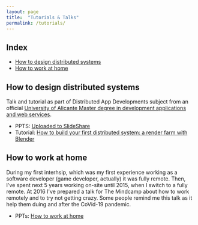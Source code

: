 ```yaml
---
layout: page
title:  "Tutorials & Talks"
permalink: /tutorials/
---
```


## Index
- [How to design distributed systems](#how-to-design-distributed-systems)
- [How to work at home](#how-to-work-at-home)


## How to design distributed systems

Talk and tutorial as part of Distributed App Developments subject from an official [University of Alicante Master degree in development applications and web services](https://web.ua.es/en/masteres/desarrollo-de-aplicaciones-y-servicios-web/university-master-s-degree-in-development-of-applications-and-web-services.html).

- PPTS: [Uploaded to SlideShare](https://www.slideshare.net/slideshow/distributed-systems-design-principles-and-experiencies/277337982)
- Tutorial: [How to build your first distributed system: a render farm with Blender](https://github.com/khnumdev/dist-app-tutorial)

## How to work at home

During my first interhsip, which was my first experience working as a software developer (game developer, actually) it was fully remote. Then, I've spent next
5 years working on-site until 2015, when I switch to a fully remote. At 2016 I've prepared a talk for The Mindcamp about how to work remotely and to try not getting
crazy. Some people remind me this talk as it help them duing and after the CoVid-19 pandemic.

- PPTs: [How to work at home](https://www.slideshare.net/slideshow/how-to-work-at-home-250126914/250126914)
